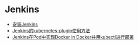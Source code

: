# Jenkins

* [安装Jenkins](Install-Jenkins.md)
* [Jenkins的kubernetes-plugin使用方法](Jenkins-Kubernetes.md)
* [Jenkins在Pod中实现Docker in Docker并用kubectl进行部署](Docker-In-Docker-Kubectl.md)
